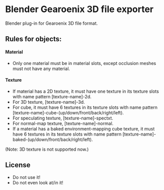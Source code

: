 # Blender Gearoenix 3D file exporter

Blender plug-in for Gearoenix 3D file format.

## Rules for objects:

#### Material

- Only one material must be in material slots, except occlusion meshes must not
have any material.

#### Texture

- If material has a 2D texture, it must have one texture in its texture slots
with name pattern [texture-name]-2d.
- For 3D texture, [texture-name]-3d.
- For cube, it must have 6 textures in its texture slots
with name pattern [texture-name]-cube-(up/down/front/back/right/left).
- For speculating texture, [texture-name]-spectxt.
- For normal-map texture, [texture-name]-normal.
- If a material has a baked environment-mapping cube texture, it must have 6
textures in its texture slots with name pattern
[texture-name]-baked-(up/down/front/back/right/left).

(Note: 3D texture is not supported now.)

## License

- Do not use it!
- Do not even look at/in it!
